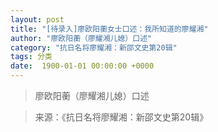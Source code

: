 ```yaml
---
layout: post
title: "[待录入]廖欧阳蘅女士口述：我所知道的廖耀湘"
author: "廖欧阳蘅（廖耀湘儿媳）口述"
category: "抗日名将廖耀湘：新邵文史第20辑"
tags: 分类
date:  1900-01-01 00:00:00 +0000
---
```

> 廖欧阳蘅（廖耀湘儿媳）口述



> 来源：《抗日名将廖耀湘：新邵文史第20辑》
